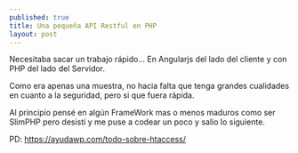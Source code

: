 ```yaml
---
published: true
title: Una pequeña API Restful en PHP
layout: post
---
```

Necesitaba sacar un trabajo rápido... En Angularjs del lado del cliente y con PHP del lado del Servidor.

Como era apenas una muestra, no hacia falta que tenga grandes cualidades en cuanto a la seguridad, pero si que fuera rápida.

Al principio pensé en algún FrameWork mas o menos maduros como ser SlimPHP pero desistí y me puse a codear un poco y salio lo siguiente.


PD:
https://ayudawp.com/todo-sobre-htaccess/ 
